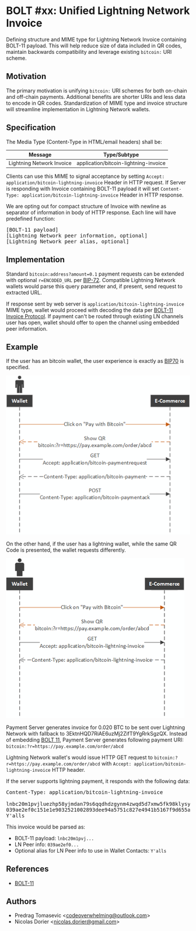 # BOLT #xx: Unified Lightning Network Invoice

Defining structure and MIME type for Lightning Network Invoice containing BOLT-11 payload. This will help reduce size of data included in QR codes, maintain backwards compatibility and leverage existing `bitcoin:` URI scheme.

## Motivation

The primary motivation is unifying `bitcoin:` URI schemes for both on-chain and off-chain payments. Additional benefits are shorter URIs and less data to encode in QR codes. Standardization of MIME type and invoice structure will streamline implementation in Lightning Network wallets.

## Specification

The Media Type (Content-Type in HTML/email headers) shall be:

Message | Type/Subtype
--------|---------------
Lightning Network Invoice | application/bitcoin-lightning-invoice

Clients can use this MIME to signal acceptance by setting `Accept: application/bitcoin-lightning-invoice` Header in HTTP request. If Server is responding with Invoice containing BOLT-11 payload it will set `Content-Type: application/bitcoin-lightning-invoice` Header in HTTP response.

We are opting out for compact structure of Invoice with newline as separator of information in body of HTTP response. Each line will have predefined function:

<pre>
[BOLT-11 payload]
[Lightning Network peer information, optional]
[Lightning Network peer alias, optional]
</pre>

## Implementation

Standard `bitcoin:address?amount=0.1` payment requests can be extended with optional `r=ENCODED_URL` per [BIP-72](https://github.com/bitcoin/bips/blob/master/bip-0072.mediawiki). Compatible Lightning Network wallets would parse this query parameter and, if present, send request to extracted URL.

If response sent by web server is `application/bitcoin-lightning-invoice` MIME type, wallet would proceed with decoding the data per [BOLT-11 Invoice Protocol](https://github.com/lightningnetwork/lightning-rfc/blob/master/11-payment-encoding.md). If payment can't be routed through existing LN channels user has open, wallet should offer to open the channel using embedded peer information.

## Example

If the user has an bitcoin wallet, the user experience is exactly as [BIP70](https://github.com/bitcoin/bips/blob/master/bip-0070.mediawiki) is specified.

![Bitcoin Wallet](xx-lightning-invoice/1.png)

On the other hand, if the user has a lightning wallet, while the same QR Code is presented, the wallet requests differently.

![Lightning Wallet](xx-lightning-invoice/2.png)

Payment Server generates invoice for 0.020 BTC to be sent over Lightning Network with fallback to 3EktnHQD7RiAE6uzMj2ZifT9YgRrkSgzQX. Instead of embedding [BOLT 11](https://github.com/lightningnetwork/lightning-rfc/blob/master/11-payment-encoding.md#on-mainnet-with-fallback-p2sh-address-3ektnhqd7riae6uzmj2zift9ygrrksgzqx), Payment Server generates following payment URI: `bitcoin:?r=https://pay.example.com/order/abcd`

Lightning Network wallet's would issue HTTP GET request to `bitcoin:?r=https://pay.example.com/order/abcd` with `Accept: application/bitcoin-lightning-invoice` HTTP header. 

If the server supports lightning payment, it responds with the following data:

<pre>
Content-Type: application/bitcoin-lightning-invoice

lnbc20m1pvjluezhp58yjmdan79s6qqdhdzgynm4zwqd5d7xmw5fk98klysy043l2ahrqspp5qqqsyqcyq5rqwzqfqqqsyqcyq5rqwzqfqqqsyqcyq5rqwzqfqypqfppj3a24vwu6r8ejrss3axul8rxldph2q7z9kmrgvr7xlaqm47apw3d48zm203kzcq357a4ls9al2ea73r8jcceyjtya6fu5wzzpe50zrge6ulk4nvjcpxlekvmxl6qcs9j3tz0469gq5g658y
039ae2ef0c151e1e9032521002893dee94a5751c827e4941b5167f9d655a997c6f@34.200.252.146
Y'alls
</pre>

This invoice would be parsed as:

 - BOLT-11 payload: `lnbc20m1pvj...`
 - LN Peer info: `039ae2ef0...`
 - Optional alias for LN Peer info to use in Wallet Contacts: `Y'alls`
 
 ## References
 
  - [BOLT-11](https://github.com/lightningnetwork/lightning-rfc/blob/master/11-payment-encoding.md)
  
 ## Authors
 
  - Predrag Tomasevic &lt;codeoverwhelming@outlook.com&gt;
  - Nicolas Dorier &lt;nicolas.dorier@gmail.com&gt;
 
